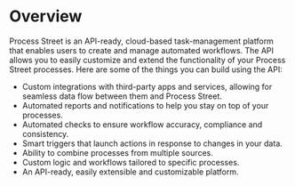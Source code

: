 # Overview

Process Street is an API-ready, cloud-based task-management platform that
enables users to create and manage automated workflows. The API allows you to
easily customize and extend the functionality of your Process Street processes.
Here are some of the things you can build using the API:

- Custom integrations with third-party apps and services, allowing for seamless
  data flow between them and Process Street.
- Automated reports and notifications to help you stay on top of your
  processes.
- Automated checks to ensure workflow accuracy, compliance and consistency.
- Smart triggers that launch actions in response to changes in your data.
- Ability to combine processes from multiple sources.
- Custom logic and workflows tailored to specific processes.
- An API-ready, easily extensible and customizable platform.
